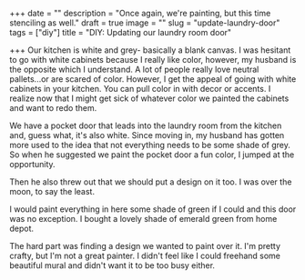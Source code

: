 +++
date = ""
description = "Once again, we're painting, but this time stenciling as well."
draft = true
image = ""
slug = "update-laundry-door"
tags = ["diy"]
title = "DIY: Updating our laundry room door"

+++
Our kitchen is white and grey- basically a blank canvas. I was hesitant to go with white cabinets because I really like color, however, my husband is the opposite which I understand. A lot of people really love neutral pallets...or are scared of color. However, I get the appeal of going with white cabinets in your kitchen. You can pull color in with decor or accents. I realize now that I might get sick of whatever color we painted the cabinets and want to redo them.

We have a pocket door that leads into the laundry room from the kitchen and, guess what, it's also white. Since moving in, my husband has gotten more used to the idea that not everything needs to be some shade of grey. So when he suggested we paint the pocket door a fun color, I jumped at the opportunity.

Then he also threw out that we should put a design on it too. I was over the moon, to say the least.

I would paint everything in here some shade of green if I could and this door was no exception. I bought a lovely shade of emerald green from home depot.

The hard part was finding a design we wanted to paint over it. I'm pretty crafty, but I'm not a great painter. I didn't feel like I could freehand some beautiful mural and didn't want it to be too busy either.